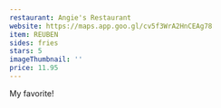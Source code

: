```yaml
---
restaurant: Angie's Restaurant
website: https://maps.app.goo.gl/cv5f3WrA2HnCEAg78
item: REUBEN
sides: fries
stars: 5
imageThumbnail: ''
price: 11.95
---
```


My favorite!
